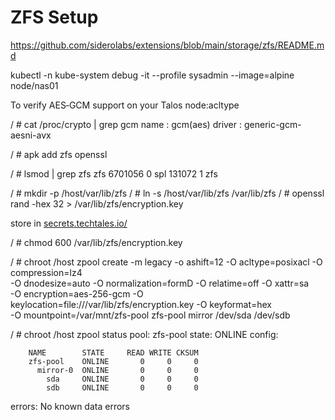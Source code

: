 # ZFS Setup

<https://github.com/siderolabs/extensions/blob/main/storage/zfs/README.md>

kubectl -n kube-system debug -it --profile sysadmin --image=alpine node/nas01

To verify AES‑GCM support on your Talos node:acltype

/ # cat /proc/crypto | grep gcm
name : gcm(aes)
driver : generic-gcm-aesni-avx

/ # apk add zfs openssl

/ # lsmod | grep zfs
zfs 6701056 0
spl 131072 1 zfs

/ # mkdir -p /host/var/lib/zfs
/ # ln -s /host/var/lib/zfs /var/lib/zfs
/ # openssl rand -hex 32 > /var/lib/zfs/encryption.key

store in [secrets.techtales.io/](https://secrets.techtales.io/ui/vault/secrets/infra/show/techtales/kube-nas)

/ # chmod 600 /var/lib/zfs/encryption.key

/ # chroot /host zpool create -m legacy -o ashift=12 -O acltype=posixacl -O compression=lz4 \
 -O dnodesize=auto -O normalization=formD -O relatime=off -O xattr=sa \
 -O encryption=aes-256-gcm -O keylocation=file:///var/lib/zfs/encryption.key -O keyformat=hex \
 -O mountpoint=/var/mnt/zfs-pool zfs-pool mirror /dev/sda /dev/sdb

/ # chroot /host zpool status
pool: zfs-pool
state: ONLINE
config:

        NAME        STATE     READ WRITE CKSUM
        zfs-pool    ONLINE       0     0     0
          mirror-0  ONLINE       0     0     0
            sda     ONLINE       0     0     0
            sdb     ONLINE       0     0     0

errors: No known data errors
